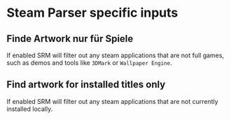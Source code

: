 # Steam Parser specific inputs

## Finde Artwork nur für Spiele
If enabled SRM will filter out any steam applications that are not full games, such as demos and tools like `3DMark` or `Wallpaper Engine`.

## Find artwork for installed titles only
If enabled SRM will filter out any steam applications that are not currently installed locally.
